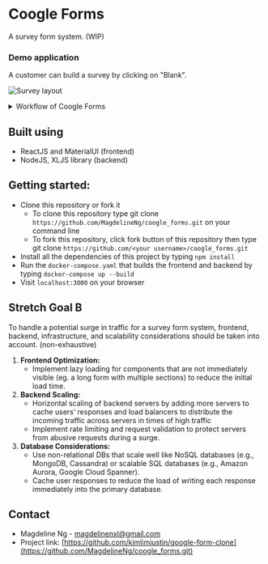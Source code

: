 # Coogle Forms
A survey form system. (WIP)

### Demo application
A customer can build a survey by clicking on "Blank".

![Survey layout](https://drive.google.com/uc?export=view&id=1NdTT1QW9DhprjX0OaQM5d3phTtqJtjgB)
<details>
<summary>
Workflow of Coogle Forms
</summary>

Customer can save the form after layout is completed.
![Save form](https://drive.google.com/uc?export=view&id=1Km_-ax4Q7o4Zxh8l9XPWbPLn4GIqE69e)

Anyone can be directed to the user form and fill up their response. 
![View user form](https://drive.google.com/uc?export=view&id=1fr18xyWjHRanDzgEsRSCbMFag8_aKpcC)

Click on "View in Excel" to view responses stored in an Excel file with the formId as its name(default).  -> WIP (excel is retrievable in `./src/backend/responses` now)
![Recoard all responses](https://drive.google.com/uc?export=view&id=1aaH7Qs_yXIMa6-OyMGgwviF_5iTyeEWO)

</details>


## Built using 
- ReactJS and MaterialUI (frontend)
- NodeJS, XLJS library (backend)

## Getting started:
- Clone this repository or fork it
    - To clone this repository type git clone `https://github.com/MagdelineNg/coogle_forms.git` on your command line
    - To fork this repository, click fork button of this repository then type git clone `https://github.com/<your username>/coogle_forms.git`
- Install all the dependencies of this project by typing `npm install`
- Run the `docker-compose.yaml` that builds the frontend and backend by typing `docker-compose up --build`
- Visit `localhost:3000` on your browser

## Stretch Goal B
To handle a potential surge in traffic for a survey form system, frontend, backend, infrastructure, and scalability considerations should be taken into account. (non-exhaustive)

1. **Frontend Optimization:**
    - Implement lazy loading for components that are not immediately visible (eg. a long form with multiple sections) to reduce the initial load time.
2. **Backend Scaling:**
    - Horizontal scaling of backend servers by adding more servers to cache users’ responses and load balancers to distribute the incoming traffic across servers in times of high traffic
    - Implement rate limiting and request validation to protect servers from abusive requests during a surge.
3. **Database Considerations:**
    - Use non-relational DBs that scale well like NoSQL databases (e.g., MongoDB, Cassandra) or scalable SQL databases (e.g., Amazon Aurora, Google Cloud Spanner).
    - Cache user responses to reduce the load of writing each response immediately into the primary database.

## Contact
- Magdeline Ng - [magdelinenxl@gmail.com](mailto:magdelinenxl@gmail.com)
- Project link: [https://github.com/kimlimjustin/google-form-clone](https://github.com/MagdelineNg/coogle_forms.git)
